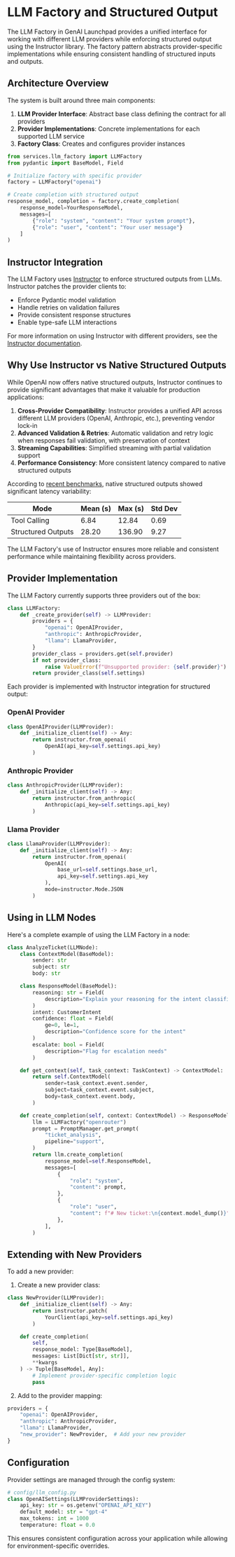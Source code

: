 # LLM Factory and Structured Output

The LLM Factory in GenAI Launchpad provides a unified interface for working with different LLM providers while enforcing structured output using the Instructor library. The factory pattern abstracts provider-specific implementations while ensuring consistent handling of structured inputs and outputs.

## Architecture Overview

The system is built around three main components:

1. **LLM Provider Interface**: Abstract base class defining the contract for all providers
2. **Provider Implementations**: Concrete implementations for each supported LLM service
3. **Factory Class**: Creates and configures provider instances

```python
from services.llm_factory import LLMFactory
from pydantic import BaseModel, Field

# Initialize factory with specific provider
factory = LLMFactory("openai")

# Create completion with structured output
response_model, completion = factory.create_completion(
    response_model=YourResponseModel,
    messages=[
        {"role": "system", "content": "Your system prompt"},
        {"role": "user", "content": "Your user message"}
    ]
)
```

## Instructor Integration

The LLM Factory uses [Instructor](https://python.useinstructor.com/) to enforce structured outputs from LLMs. Instructor patches the provider clients to:

- Enforce Pydantic model validation
- Handle retries on validation failures
- Provide consistent response structures
- Enable type-safe LLM interactions

For more information on using Instructor with different providers, see the [Instructor documentation](https://python.useinstructor.com/providers/overview).

## Why Use Instructor vs Native Structured Outputs

While OpenAI now offers native structured outputs, Instructor continues to provide significant advantages that make it valuable for production applications:

1. **Cross-Provider Compatibility**: Instructor provides a unified API across different LLM providers (OpenAI, Anthropic, etc.), preventing vendor lock-in
2. **Advanced Validation & Retries**: Automatic validation and retry logic when responses fail validation, with preservation of context
3. **Streaming Capabilities**: Simplified streaming with partial validation support
4. **Performance Consistency**: More consistent latency compared to native structured outputs

According to [recent benchmarks](https://python.useinstructor.com/blog/2024/08/20/should-i-be-using-structured-outputs/), native structured outputs showed significant latency variability:

| Mode               | Mean (s) | Max (s) | Std Dev |
|-------------------|----------|---------|----------|
| Tool Calling      | 6.84     | 12.84   | 0.69    |
| Structured Outputs| 28.20    | 136.90  | 9.27    |

The LLM Factory's use of Instructor ensures more reliable and consistent performance while maintaining flexibility across providers.

## Provider Implementation

The LLM Factory currently supports three providers out of the box:

```python
class LLMFactory:
    def _create_provider(self) -> LLMProvider:
        providers = {
            "openai": OpenAIProvider,
            "anthropic": AnthropicProvider,
            "llama": LlamaProvider,
        }
        provider_class = providers.get(self.provider)
        if not provider_class:
            raise ValueError(f"Unsupported provider: {self.provider}")
        return provider_class(self.settings)
```

Each provider is implemented with Instructor integration for structured output:

### OpenAI Provider
```python
class OpenAIProvider(LLMProvider):
    def _initialize_client(self) -> Any:
        return instructor.from_openai(
            OpenAI(api_key=self.settings.api_key)
        )
```

### Anthropic Provider
```python
class AnthropicProvider(LLMProvider):
    def _initialize_client(self) -> Any:
        return instructor.from_anthropic(
            Anthropic(api_key=self.settings.api_key)
        )
```

### Llama Provider
```python
class LlamaProvider(LLMProvider):
    def _initialize_client(self) -> Any:
        return instructor.from_openai(
            OpenAI(
                base_url=self.settings.base_url,
                api_key=self.settings.api_key
            ),
            mode=instructor.Mode.JSON
        )
```

## Using in LLM Nodes

Here's a complete example of using the LLM Factory in a node:

```python
class AnalyzeTicket(LLMNode):
    class ContextModel(BaseModel):
        sender: str
        subject: str
        body: str

    class ResponseModel(BaseModel):
        reasoning: str = Field(
            description="Explain your reasoning for the intent classification"
        )
        intent: CustomerIntent
        confidence: float = Field(
            ge=0, le=1,
            description="Confidence score for the intent"
        )
        escalate: bool = Field(
            description="Flag for escalation needs"
        )

    def get_context(self, task_context: TaskContext) -> ContextModel:
        return self.ContextModel(
            sender=task_context.event.sender,
            subject=task_context.event.subject,
            body=task_context.event.body,
        )

    def create_completion(self, context: ContextModel) -> ResponseModel:
        llm = LLMFactory("openrouter")
        prompt = PromptManager.get_prompt(
            "ticket_analysis",
            pipeline="support",
        )
        return llm.create_completion(
            response_model=self.ResponseModel,
            messages=[
                {
                    "role": "system",
                    "content": prompt,
                },
                {
                    "role": "user",
                    "content": f"# New ticket:\n{context.model_dump()}",
                },
            ],
        )
```

## Extending with New Providers

To add a new provider:

1. Create a new provider class:
```python
class NewProvider(LLMProvider):
    def _initialize_client(self) -> Any:
        return instructor.patch(
            YourClient(api_key=self.settings.api_key)
        )

    def create_completion(
        self,
        response_model: Type[BaseModel],
        messages: List[Dict[str, str]],
        **kwargs
    ) -> Tuple[BaseModel, Any]:
        # Implement provider-specific completion logic
        pass
```

2. Add to the provider mapping:
```python
providers = {
    "openai": OpenAIProvider,
    "anthropic": AnthropicProvider,
    "llama": LlamaProvider,
    "new_provider": NewProvider,  # Add your new provider
}
```


## Configuration

Provider settings are managed through the config system:

```python
# config/llm_config.py
class OpenAISettings(LLMProviderSettings):
    api_key: str = os.getenv("OPENAI_API_KEY")
    default_model: str = "gpt-4"
    max_tokens: int = 1000
    temperature: float = 0.0
```

This ensures consistent configuration across your application while allowing for environment-specific overrides.